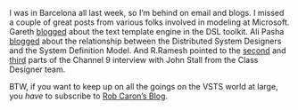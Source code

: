 I was in Barcelona all last week, so I’m behind on email and blogs. I
missed a couple of great posts from various folks involved in modeling
at Microsoft. Gareth
[blogged](http://blogs.msdn.com/garethj/archive/2005/04/07/marchtexttemplatingsyntax.aspx)
about the text template engine in the DSL toolkit. Ali Pasha
[blogged](http://blogs.msdn.com/a_pasha/archive/2005/04/10/406949.aspx)
about the relationship between the Distributed System Designers and the
System Definition Model. And R.Ramesh pointed to the
[second](http://blogs.msdn.com/r.ramesh/archive/2005/04/03/405086.aspx)
and
[third](http://blogs.msdn.com/r.ramesh/archive/2005/04/06/405975.aspx)
parts of the Channel 9 interview with John Stall from the Class Designer
team.

BTW, if you want to keep up on all the goings on the VSTS world at
large, you *have* to subscribe to [Rob Caron’s
Blog](http://blogs.msdn.com/robcaron/default.aspx).
